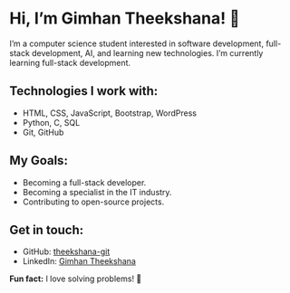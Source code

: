 # Hi, I’m Gimhan Theekshana! 👋

I’m a computer science student interested in software development, full-stack development, AI, and learning new technologies. I’m currently learning full-stack development.

## Technologies I work with:
- HTML, CSS, JavaScript, Bootstrap, WordPress
- Python, C, SQL
- Git, GitHub

## My Goals:
- Becoming a full-stack developer.
- Becoming a specialist in the IT industry.
- Contributing to open-source projects.

## Get in touch:
- GitHub: [theekshana-git](https://github.com/theekshana-git)
- LinkedIn: [Gimhan Theekshana](https://www.linkedin.com/in/gimhan-theekshana-87b004264)

**Fun fact:** I love solving problems! 🙂
